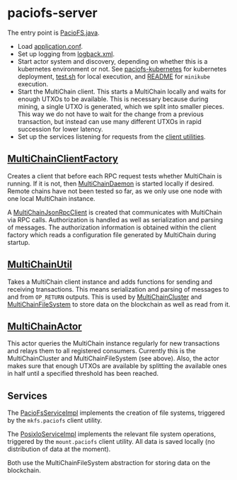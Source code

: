 # paciofs-server
The entry point is [PacioFS.java](./src/main/java/de/zib/paciofs/PacioFs.java).
- Load [application.conf](./src/main/resources/application.conf).
- Set up logging from [logback.xml](./src/main/resources/logback.xml).
- Start actor system and discovery, depending on whether this is a kubernetes environment or not. See [paciofs-kubernetes](../paciofs-kubernetes/README.md) for kubernetes deployment, [test.sh](../.travis/test.sh) for local execution, and [README](../README.md) for `minikube` execution.
- Start the MultiChain client. This starts a MultiChain locally and waits for enough UTXOs to be available. This is necessary because during mining, a single UTXO is generated, which we split into smaller pieces. This way we do not have to wait for the change from a previous transaction, but instead can use many different UTXOs in rapid succession for lower latency.
- Set up the services listening for requests from the [client utilities](../paciofs-client/README.md).

## [MultiChainClientFactory](./src/main/java/de/zib/paciofs/multichain/MultiChainClientFactory.java)
Creates a client that before each RPC request tests whether MultiChain is running.
If it is not, then [MultiChainDaemon](./src/main/java/de/zib/paciofs/multichain/MultiChainDaemon.java) is started locally if desired.
Remote chains have not been tested so far, as we only use one node with one local MultiChain instance.

A [MultiChainJsonRpcClient](./src/main/java/de/zib/paciofs/multichain/rpc/MultiChainJsonRpcClient.java) is created that communicates with MultiChain via RPC calls.
Authorization is handled as well as serialization and parsing of messages.
The authorization information is obtained within the client factory which reads a configuration file generated by MultiChain during startup.

## [MultiChainUtil](./src/main/java/de/zib/paciofs/multichain/MultiChainUtil.java)
Takes a MultiChain client instance and adds functions for sending and receiving transactions.
This means serialization and parsing of messages to and from `OP_RETURN` outputs.
This is used by [MultiChainCluster](./src/main/java/de/zib/paciofs/multichain/abstractions/MultiChainCluster.java) and [MultiChainFileSystem](./src/main/java/de/zib/paciofs/multichain/abstractions/MultiChainFileSystem.java) to store data on the blockchain as well as read from it.

## [MultiChainActor](./src/main/java/de/zib/paciofs/multichain/actors/MultiChainActor.java)
This actor queries the MultiChain instance regularly for new transactions and relays them to all registered consumers.
Currently this is the MultiChainCluster and MultiChainFileSystem (see above).
Also, the actor makes sure that enough UTXOs are available by splitting the available ones in half until a specified threshold has been reached.

## Services
The [PacioFsServiceImpl](./src/main/java/de/zib/paciofs/grpc/PacioFsServiceImpl.java) implements the creation of file systems, triggered by the `mkfs.paciofs` client utility.

The [PosixIoServiceImpl](./src/main/java/de/zib/paciofs/io/posix/grpc/PosixIoServiceImpl.java) implements the relevant file system operations, triggered by the `mount.paciofs` client utility.
All data is saved locally (no distribution of data at the moment).

Both use the MultiChainFileSystem abstraction for storing data on the blockchain.
